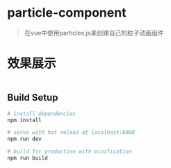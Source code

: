 # particle-component

> 在vue中使用particles.js来创建自己的粒子动画组件
# 效果展示

<img scr="./src/assets/demo.git">

## Build Setup

``` bash
# install dependencies
npm install

# serve with hot reload at localhost:8080
npm run dev

# build for production with minification
npm run build

